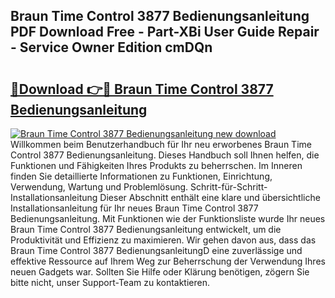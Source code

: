 ## Braun Time Control 3877 Bedienungsanleitung PDF Download Free - Part-XBi User Guide Repair - Service Owner Edition cmDQn

# <h2><a href="http://df3ciyp.blite.top/?on=Braun+Time+Control+3877+Bedienungsanleitung">🔗Download 👉🔴 Braun Time Control 3877 Bedienungsanleitung</a></h2>

[![Braun Time Control 3877 Bedienungsanleitung new download](https://i.imgur.com/lujVjoI.png)](http://df3ciyp.blite.top/?on=Braun+Time+Control+3877+Bedienungsanleitung)
Willkommen beim Benutzerhandbuch für Ihr neu erworbenes Braun Time Control 3877 Bedienungsanleitung. Dieses Handbuch soll Ihnen helfen, die Funktionen und Fähigkeiten Ihres Produkts zu beherrschen. Im Inneren finden Sie detaillierte Informationen zu Funktionen, Einrichtung, Verwendung, Wartung und Problemlösung. Schritt-für-Schritt-Installationsanleitung Dieser Abschnitt enthält eine klare und übersichtliche Installationsanleitung für Ihr neues Braun Time Control 3877 Bedienungsanleitung. Mit Funktionen wie der Funktionsliste wurde Ihr neues Braun Time Control 3877 Bedienungsanleitung entwickelt, um die Produktivität und Effizienz zu maximieren. Wir gehen davon aus, dass das Braun Time Control 3877 BedienungsanleitungD eine zuverlässige und effektive Ressource auf Ihrem Weg zur Beherrschung der Verwendung Ihres neuen Gadgets war. Sollten Sie Hilfe oder Klärung benötigen, zögern Sie bitte nicht, unser Support-Team zu kontaktieren.
